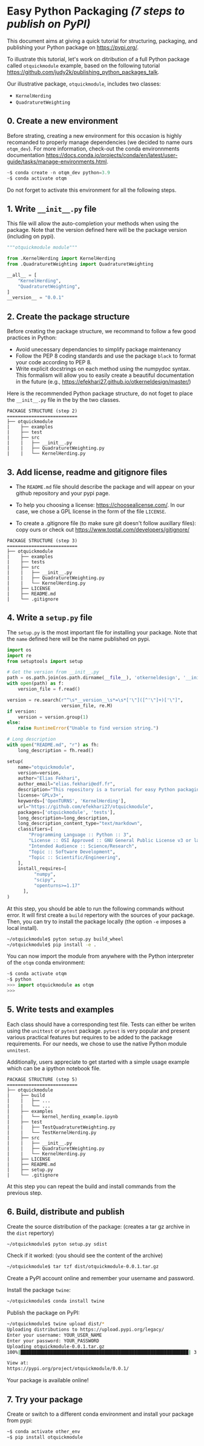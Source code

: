 # Easy Python Packaging *(7 steps to publish on PyPI)*


This document aims at giving a quick tutorial for structuring, packaging, and publishing your Python package on https://pypi.org/.

To illustrate this tutorial, let's work on ditribution of a full Python package called ```otquickmodule``` example, based on the following tutorial https://github.com/judy2k/publishing_python_packages_talk.  

Our illustrative package, ```otquickmodule```, includes two classes: 

- ```KernelHerding```
- ```QuadraturetWeighting```

## **0. Create a new environment**
Before strating, creating a new environment for this occasion is highly recomanded to properly manage dependencies (we decided to name ours ```otqm_dev```). For more information, check-out the conda environnments documentation https://docs.conda.io/projects/conda/en/latest/user-guide/tasks/manage-environments.html. 

```python
~$ conda create -n otqm_dev python=3.9
~$ conda activate otqm
```

Do not forget to activate this environment for all the following steps.

## **1. Write ```__init__.py``` file**

This file will allow the auto-completion your methods when using the package. Note that the version defined here will be the package version (including on pypi).

```python
"""otquickmodule module"""

from .KernelHerding import KernelHerding
from .QuadraturetWeighting import QuadraturetWeighting

__all__ = [
    "KernelHerding",
    "QuadraturetWeighting",
]
__version__ = "0.0.1"
```

## **2. Create the package structure**

Before creating the package structure, we recommand to follow a few good practices in Python: 

- Avoid unecessary dependancies to simplify package maintenancy
- Follow the PEP 8 coding standards and use the package ```black``` to format your code according to PEP 8.
- Write explicit docstrings on each method using the numpydoc syntax. This formalism will allow you to easily create a beautiful documentation in the future (e.g., https://efekhari27.github.io/otkerneldesign/master/) 

Here is the recommended Python package structure, do not foget to place the ```__init__.py``` file in the by the two classes.

```
PACKAGE STRUCTURE (step 2)
==========================
├── otquickmodule
|    ├── examples
|    ├── test
|    ├── src
|    |   ├── __init__.py
|    |   ├── QuadraturetWeighting.py
|    |   └── KernelHerding.py
```

## **3. Add license, readme and gitignore files**

- The ```README.md``` file should describe the package and will appear on your github repository and your pypi page.  

- To help you choosing a license: https://choosealicense.com/. In our case, we chose a GPL license in the form of the file ```LICENSE```.

- To create a .gitignore file (to make sure git doesn't follow auxillary files): copy ours or check out https://www.toptal.com/developers/gitignore/

```
PACKAGE STRUCTURE (step 3)
==========================
├── otquickmodule
|    ├── examples
|    ├── tests
|    ├── src
|    |   ├── __init__.py
|    |   ├── QuadraturetWeighting.py
|    |   └── KernelHerding.py
|    ├── LICENSE
|    ├── README.md
|    └── .gitignore
```

## **4. Write a ```setup.py``` file**

The ```setup.py``` is the most important file for installing your package. Note that the ```name``` defined here will be the name published on pypi. 

```python
import os
import re
from setuptools import setup

# Get the version from __init__.py
path = os.path.join(os.path.dirname(__file__), 'otkerneldesign', '__init__.py')
with open(path) as f:
    version_file = f.read()

version = re.search(r"^\s*__version__\s*=\s*['\"]([^'\"]+)['\"]",
                    version_file, re.M)
if version:
    version = version.group(1)
else:
    raise RuntimeError("Unable to find version string.")

# Long description
with open("README.md", "r") as fh:
    long_description = fh.read()

setup(
    name="otquickmodule",
    version=version,
    author="Elias Fekhari",
    author_email="elias.fekhari@edf.fr",
    description="This repository is a turorial for easy Python packaging",
    license='GPLv3+',
    keywords=['OpenTURNS', 'KernelHerding'],
    url="https://github.com/efekhari27/otquickmodule",
    packages=['otquickmodule', 'tests'],
    long_description=long_description,
    long_description_content_type="text/markdown",
    classifiers=[
        "Programming Language :: Python :: 3",
        "License :: OSI Approved :: GNU General Public License v3 or later (GPLv3+)",
        "Intended Audience :: Science/Research",
        "Topic :: Software Development",
        "Topic :: Scientific/Engineering",
    ],
    install_requires=[
          "numpy",
          "scipy", 
          "openturns>=1.17"
      ],
)
```

At this step, you should be able to run the following commands without error. It will first create a ```build``` repertory with the sources of your package. Then, you can try to install the package locally (the option ```-e``` imposes a local install). 

```bash 
~/otquickmodule$ pyton setup.py build_wheel
~/otquickmodule$ pip install -e .
```

You can now import the module from anywhere with the Python interpreter of the ```otqm``` conda environment: 

``` python
~$ conda activate otqm
~$ python 
>>> import otquickmodule as otqm
>>>
```

## **5. Write tests and examples**

Each class should have a corresponding test file. Tests can either be writen using the ```unittest``` or ```pytest``` package. ```pytest``` is very popular and present various practical features but requires to be added to the package requirements. For our needs, we chose to use the native Python module ```unnitest```.

Additionally, users appreciate to get started with a simple usage example which can be a ipython notebook file.

```
PACKAGE STRUCTURE (step 5)
==========================
├── otquickmodule
|    ├── build
|    |   ├── ...
|    |   └── ...
|    ├── examples
|    |   └── kernel_herding_example.ipynb
|    ├── test
|    |   ├── TestQuadraturetWeighting.py
|    |   └── TestKernelHerding.py
|    ├── src
|    |   ├── __init__.py
|    |   ├── QuadraturetWeighting.py
|    |   └── KernelHerding.py
|    ├── LICENSE
|    ├── README.md
|    ├── setup.py
|    └── .gitignore
```

At this step you can repeat the build and install commands from the previous step.

## **6. Build, distribute and publish**

Create the source distribution of the package: (creates a tar gz archive in the ```dist``` repertory)

```bash
~/otquickmodule$ pyton setup.py sdist
```

Check if it worked: (you should see the content of the archive) 

```bash
~/otquickmodule$ tar tzf dist/otquickmodule-0.0.1.tar.gz 
```

Create a PyPI account online and remember your username and password. 

Install the package ```twine```:

```bash
~/otquickmodule$ conda install twine
```

Publish the package on PyPI: 
```bash
~/otquickmodule$ twine upload dist/*
Uploading distributions to https://upload.pypi.org/legacy/
Enter your username: YOUR_USER_NAME
Enter your password: YOUR_PASSWORD
Uploading otquickmodule-0.0.1.tar.gz
100%|██████████████████████████████████████████████████████████████| 3.49k/3.49k [00:01<00:00, 2.17kB/s]

View at:
https://pypi.org/project/otquickmodule/0.0.1/
```

Your package is available online!

## **7. Try your package**

Create or switch to a different conda environment and install your package from pypi: 
```bash
~$ conda activate other_env
~$ pip install otquickmodule
```